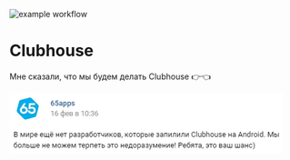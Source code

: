 ![example workflow](https://github.com/Kimp13/clubhouse/actions/workflows/default.yml/badge.svg)
# Clubhouse

Мне сказали, что мы будем делать Clubhouse 👉👈

![Весёлая картинка](vk_screenshot.png)
